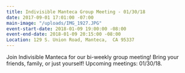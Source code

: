 ```yaml
---
title: Indivisible Manteca Group Meeting - 01/30/18
date: 2017-09-01 17:01:00 -07:00
main-image: "/uploads/IMG_1927.JPG"
event-start-date: 2018-01-09 19:00:00 -08:00
event-end-date: 2018-01-09 20:15:00 -08:00
Location: 129 S. Union Road, Manteca,  CA 95337
---
```


Join Indivisible Manteca for our bi-weekly group meeting! Bring your friends, family, or just yourself!  Upcoming meetings: 01/30/18.